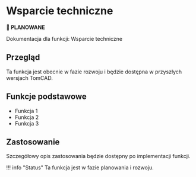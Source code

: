 # Wsparcie techniczne

**🔄 PLANOWANE**

Dokumentacja dla funkcji: Wsparcie techniczne

## Przegląd

Ta funkcja jest obecnie w fazie rozwoju i będzie dostępna w przyszłych wersjach TomCAD.

## Funkcje podstawowe

- Funkcja 1
- Funkcja 2  
- Funkcja 3

## Zastosowanie

Szczegółowy opis zastosowania będzie dostępny po implementacji funkcji.

\!\!\! info "Status"
    Ta funkcja jest w fazie planowania i rozwoju.
